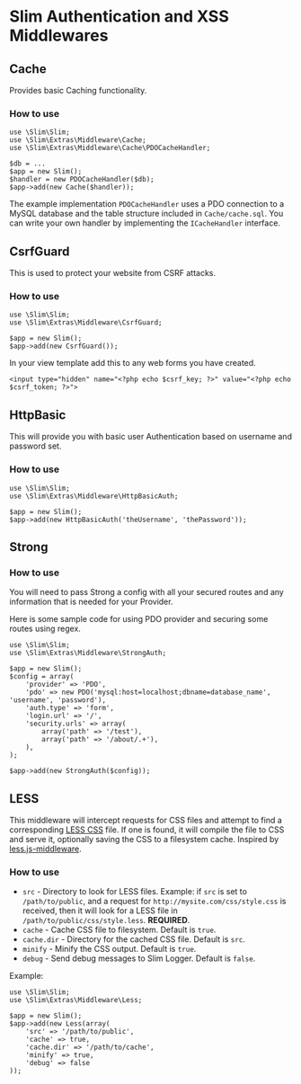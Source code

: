 # Slim Authentication and XSS Middlewares

## Cache

Provides basic Caching functionality.

### How to use

    use \Slim\Slim;
    use \Slim\Extras\Middleware\Cache;
    use \Slim\Extras\Middleware\Cache\PDOCacheHandler;

    $db = ...
    $app = new Slim();
    $handler = new PDOCacheHandler($db);
    $app->add(new Cache($handler));

The example implementation `PDOCacheHandler` uses a PDO connection to a MySQL
database and the table structure included in `Cache/cache.sql`. You can write
your own handler by implementing the `ICacheHandler` interface.

## CsrfGuard

This is used to protect your website from CSRF attacks. 

### How to use

    use \Slim\Slim;
    use \Slim\Extras\Middleware\CsrfGuard;

    $app = new Slim();
    $app->add(new CsrfGuard());

In your view template add this to any web forms you have created.

    <input type="hidden" name="<?php echo $csrf_key; ?>" value="<?php echo $csrf_token; ?>">

## HttpBasic

This will provide you with basic user Authentication based on username and password set.

### How to use

    use \Slim\Slim;
    use \Slim\Extras\Middleware\HttpBasicAuth;

    $app = new Slim();
    $app->add(new HttpBasicAuth('theUsername', 'thePassword'));


## Strong

### How to use

You will need to pass Strong a config with all your secured routes and any information that is needed
for your Provider.

Here is some sample code for using PDO provider and securing some routes using regex.

    use \Slim\Slim;
    use \Slim\Extras\Middleware\StrongAuth;

    $app = new Slim();
    $config = array(
        'provider' => 'PDO',
        'pdo' => new PDO('mysql:host=localhost;dbname=database_name', 'username', 'password'),
        'auth.type' => 'form',
        'login.url' => '/',
        'security.urls' => array(
            array('path' => '/test'),
            array('path' => '/about/.+'),
        ),
    );

    $app->add(new StrongAuth($config));

## LESS

This middleware will intercept requests for CSS files and attempt to find a
corresponding [LESS CSS](http://lesscss.org) file. If one is found, it will
compile the file to CSS and serve it, optionally saving the CSS to a filesystem
cache. Inspired by [less.js-middleware](https://github.com/emberfeather/less.js-middleware).

### How to use

* `src` - Directory to look for LESS files. Example: if `src` is set to
  `/path/to/public`, and a request for `http://mysite.com/css/style.css` is
  received, then it will look for a LESS file in
  `/path/to/public/css/style.less`. __REQUIRED__.
* `cache` - Cache CSS file to filesystem. Default is `true`.
* `cache.dir` - Directory for the cached CSS file. Default is `src`.
* `minify` - Minify the CSS output. Default is `true`.
* `debug` - Send debug messages to Slim Logger. Default is `false`.

Example:

    use \Slim\Slim;
    use \Slim\Extras\Middleware\Less;

    $app = new Slim();
    $app->add(new Less(array(
        'src' => '/path/to/public',
        'cache' => true,
        'cache.dir' => '/path/to/cache',
        'minify' => true,
        'debug' => false
    ));

